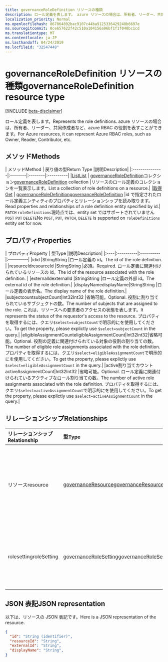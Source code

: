 ```yaml
---
title: governanceRoleDefinition リソースの種類
description: ロール定義を表します。 azure リソースの場合は、所有者、リーダー、共同作成者など、azure RBAC の役割を表すことができます。
localization_priority: Normal
ms.openlocfilehash: 867864892bac9107c44ba9125336429248b6697e
ms.sourcegitcommit: 0ce657622f42c510a104156a96bf1f1f040bc1cd
ms.translationtype: MT
ms.contentlocale: ja-JP
ms.lasthandoff: 04/24/2019
ms.locfileid: "32547448"
---
```

# <a name="governanceroledefinition-resource-type"></a><span data-ttu-id="66631-104">governanceRoleDefinition リソースの種類</span><span class="sxs-lookup"><span data-stu-id="66631-104">governanceRoleDefinition resource type</span></span>

[!INCLUDE [beta-disclaimer](../../includes/beta-disclaimer.md)]


<span data-ttu-id="66631-105">ロール定義を表します。</span><span class="sxs-lookup"><span data-stu-id="66631-105">Represents the role definitions.</span></span> <span data-ttu-id="66631-106">azure リソースの場合は、所有者、リーダー、共同作成者など、azure RBAC の役割を表すことができます。</span><span class="sxs-lookup"><span data-stu-id="66631-106">For Azure resources, it can represent Azure RBAC roles, such as Owner, Reader, Contributor, etc.</span></span>


## <a name="methods"></a><span data-ttu-id="66631-107">メソッド</span><span class="sxs-lookup"><span data-stu-id="66631-107">Methods</span></span>

| <span data-ttu-id="66631-108">メソッド</span><span class="sxs-lookup"><span data-stu-id="66631-108">Method</span></span>          | <span data-ttu-id="66631-109">戻り値の型</span><span class="sxs-lookup"><span data-stu-id="66631-109">Return Type</span></span> |<span data-ttu-id="66631-110">説明</span><span class="sxs-lookup"><span data-stu-id="66631-110">Description</span></span>|
|:---------------|:--------|:--------|:----------|
|[<span data-ttu-id="66631-111">List</span><span class="sxs-lookup"><span data-stu-id="66631-111">List</span></span>](../api/governanceroledefinition-list.md) | <span data-ttu-id="66631-112">[governanceRoleDefinition](../resources/governanceroledefinition.md)コレクション</span><span class="sxs-lookup"><span data-stu-id="66631-112">[governanceRoleDefinition](../resources/governanceroledefinition.md) collection</span></span> |<span data-ttu-id="66631-113">リソースのロール定義のコレクションを一覧表示します。</span><span class="sxs-lookup"><span data-stu-id="66631-113">List a collection of role definitions on a resource.</span></span>|
|[<span data-ttu-id="66631-114">取得</span><span class="sxs-lookup"><span data-stu-id="66631-114">Get</span></span>](../api/governanceroledefinition-get.md) | [<span data-ttu-id="66631-115">governanceRoleDefinition</span><span class="sxs-lookup"><span data-stu-id="66631-115">governanceRoleDefinition</span></span>](../resources/governanceroledefinition.md) |<span data-ttu-id="66631-116">id で指定されたロール定義エンティティのプロパティとリレーションシップを読み取ります。</span><span class="sxs-lookup"><span data-stu-id="66631-116">Read properties and relationships of a role definition entity specified by id.</span></span>|
<span data-ttu-id="66631-117">`PATCH` `roleDefinitions`現時点では、entity set ではサポートされていません`POST` `PUT` `DELETE`</span><span class="sxs-lookup"><span data-stu-id="66631-117">No `POST`, `PUT`, `PATCH`, `DELETE` is supported on `roleDefinitions` entity set for now.</span></span>
## <a name="properties"></a><span data-ttu-id="66631-118">プロパティ</span><span class="sxs-lookup"><span data-stu-id="66631-118">Properties</span></span>
| <span data-ttu-id="66631-119">プロパティ</span><span class="sxs-lookup"><span data-stu-id="66631-119">Property</span></span>  | <span data-ttu-id="66631-120">型</span><span class="sxs-lookup"><span data-stu-id="66631-120">Type</span></span>      |<span data-ttu-id="66631-121">説明</span><span class="sxs-lookup"><span data-stu-id="66631-121">Description</span></span>|
|:----|:----------|:----------|:----------|
|<span data-ttu-id="66631-122">id</span><span class="sxs-lookup"><span data-stu-id="66631-122">id</span></span>         |<span data-ttu-id="66631-123">String</span><span class="sxs-lookup"><span data-stu-id="66631-123">String</span></span>     |<span data-ttu-id="66631-124">ロール定義の id。</span><span class="sxs-lookup"><span data-stu-id="66631-124">The id of the role definition.</span></span> |
|<span data-ttu-id="66631-125">resourceId</span><span class="sxs-lookup"><span data-stu-id="66631-125">resourceId</span></span> |<span data-ttu-id="66631-126">String</span><span class="sxs-lookup"><span data-stu-id="66631-126">String</span></span>     |<span data-ttu-id="66631-127">必須。</span><span class="sxs-lookup"><span data-stu-id="66631-127">Required.</span></span> <span data-ttu-id="66631-128">ロール定義に関連付けられているリソースの id。</span><span class="sxs-lookup"><span data-stu-id="66631-128">The id of the resource associated with the role definition.</span></span> |
|<span data-ttu-id="66631-129">externalId</span><span class="sxs-lookup"><span data-stu-id="66631-129">externalId</span></span>   |<span data-ttu-id="66631-130">String</span><span class="sxs-lookup"><span data-stu-id="66631-130">String</span></span>     |<span data-ttu-id="66631-131">ロール定義の外部 id。</span><span class="sxs-lookup"><span data-stu-id="66631-131">The external id of the role definition.</span></span>|
|<span data-ttu-id="66631-132">displayName</span><span class="sxs-lookup"><span data-stu-id="66631-132">displayName</span></span>|<span data-ttu-id="66631-133">String</span><span class="sxs-lookup"><span data-stu-id="66631-133">String</span></span>     |<span data-ttu-id="66631-134">ロール定義の表示名。</span><span class="sxs-lookup"><span data-stu-id="66631-134">The display name of the role definition.</span></span>|
|<span data-ttu-id="66631-135">subjectcount</span><span class="sxs-lookup"><span data-stu-id="66631-135">subjectCount</span></span>|<span data-ttu-id="66631-136">Int32</span><span class="sxs-lookup"><span data-stu-id="66631-136">Int32</span></span>     |<span data-ttu-id="66631-137">省略可能。</span><span class="sxs-lookup"><span data-stu-id="66631-137">Optional.</span></span> <span data-ttu-id="66631-138">役割に割り当てられているサブジェクトの数。</span><span class="sxs-lookup"><span data-stu-id="66631-138">The number of subjects that are assigned to the role.</span></span> <span data-ttu-id="66631-139">これは、リソースへの要求者のアクセスの状態を表します。</span><span class="sxs-lookup"><span data-stu-id="66631-139">It represents the status of the requestor's access to the resource.</span></span> <span data-ttu-id="66631-140">プロパティを取得するには、クエリ`$select=subjectCount`で明示的にを使用してください。</span><span class="sxs-lookup"><span data-stu-id="66631-140">To get the property, please explictly use `$select=subjectCount` in the query.</span></span>|
|<span data-ttu-id="66631-141">eligibleAssignmentCount</span><span class="sxs-lookup"><span data-stu-id="66631-141">eligibleAssignmentCount</span></span>|<span data-ttu-id="66631-142">Int32</span><span class="sxs-lookup"><span data-stu-id="66631-142">Int32</span></span>|<span data-ttu-id="66631-143">省略可能。</span><span class="sxs-lookup"><span data-stu-id="66631-143">Optional.</span></span> <span data-ttu-id="66631-144">役割の定義に関連付けられている対象の役割の割り当ての数。</span><span class="sxs-lookup"><span data-stu-id="66631-144">The number of eligible role assignments associated with the role definition.</span></span> <span data-ttu-id="66631-145">プロパティを取得するには、クエリ`$select=eligibleAssignmentCount`で明示的にを使用してください。</span><span class="sxs-lookup"><span data-stu-id="66631-145">To get the property, please explictly use `$select=eligibleAssignmentCount` in the query.</span></span>|
|<span data-ttu-id="66631-146">active割り当てカウント</span><span class="sxs-lookup"><span data-stu-id="66631-146">activeAssignmentCount</span></span>|<span data-ttu-id="66631-147">Int32</span><span class="sxs-lookup"><span data-stu-id="66631-147">Int32</span></span>    |<span data-ttu-id="66631-148">省略可能。</span><span class="sxs-lookup"><span data-stu-id="66631-148">Optional.</span></span> <span data-ttu-id="66631-149">ロール定義に関連付けられているアクティブなロール割り当ての数。</span><span class="sxs-lookup"><span data-stu-id="66631-149">The number of active role assignments associated with the role definition.</span></span>  <span data-ttu-id="66631-150">プロパティを取得するには、クエリ`$select=activeAssignmentCount`で明示的にを使用してください。</span><span class="sxs-lookup"><span data-stu-id="66631-150">To get the property, please explictly use `$select=activeAssignmentCount` in the query.</span></span>|


## <a name="relationships"></a><span data-ttu-id="66631-151">リレーションシップ</span><span class="sxs-lookup"><span data-stu-id="66631-151">Relationships</span></span>
| <span data-ttu-id="66631-152">リレーションシップ</span><span class="sxs-lookup"><span data-stu-id="66631-152">Relationship</span></span> | <span data-ttu-id="66631-153">型</span><span class="sxs-lookup"><span data-stu-id="66631-153">Type</span></span>   |<span data-ttu-id="66631-154">説明</span><span class="sxs-lookup"><span data-stu-id="66631-154">Description</span></span>|
|:---------------|:--------|:----------|
|<span data-ttu-id="66631-155">リソース</span><span class="sxs-lookup"><span data-stu-id="66631-155">resource</span></span>|[<span data-ttu-id="66631-156">governanceResource</span><span class="sxs-lookup"><span data-stu-id="66631-156">governanceResource</span></span>](../resources/governanceresource.md)|<span data-ttu-id="66631-157">読み取り専用。</span><span class="sxs-lookup"><span data-stu-id="66631-157">Read-only.</span></span> <span data-ttu-id="66631-158">ロール定義に関連付けられているリソース。</span><span class="sxs-lookup"><span data-stu-id="66631-158">The associated resource for the role definition.</span></span>|
|<span data-ttu-id="66631-159">rolesetting</span><span class="sxs-lookup"><span data-stu-id="66631-159">roleSetting</span></span>|[<span data-ttu-id="66631-160">governanceRoleSetting</span><span class="sxs-lookup"><span data-stu-id="66631-160">governanceRoleSetting</span></span>](../resources/governancerolesetting.md)|<span data-ttu-id="66631-161">ロール定義に関連付けられているロール設定。</span><span class="sxs-lookup"><span data-stu-id="66631-161">The associated role setting for the role definition.</span></span>|

## <a name="json-representation"></a><span data-ttu-id="66631-162">JSON 表記</span><span class="sxs-lookup"><span data-stu-id="66631-162">JSON representation</span></span>

<span data-ttu-id="66631-163">以下は、リソースの JSON 表記です。</span><span class="sxs-lookup"><span data-stu-id="66631-163">Here is a JSON representation of the resource.</span></span>

<!-- {
  "blockType": "resource",
  "optionalProperties": [

  ],
  "@odata.type": "microsoft.graph.governanceRoleDefinition"
}-->

```json
{
  "id": "String (identifier)",
  "resourceId": "String",
  "externalId": "String",
  "displayName": "String",
}

```

<!-- uuid: 8fcb5dbc-d5aa-4681-8e31-b001d5168d79
2015-10-25 14:57:30 UTC -->
<!--
{
  "type": "#page.annotation",
  "description": "governanceRoleDefinition",
  "keywords": "",
  "section": "documentation",
  "tocPath": "",
  "suppressions": [
    "Error: /api-reference/beta/resources/governanceroledefinition.md:\r\n      Exception processing links.\r\n    System.ArgumentException: Link Definition was null. Link text: !INCLUDE [beta-disclaimer](../../includes/beta-disclaimer.md)\r\n      at ApiDoctor.Validation.DocFile.get_LinkDestinations()\r\n      at ApiDoctor.Validation.DocSet.ValidateLinks(Boolean includeWarnings, String[] relativePathForFiles, IssueLogger issues, Boolean requireFilenameCaseMatch, Boolean printOrphanedFiles)"
  ]
}
-->
